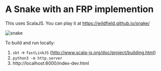 # A Snake with an FRP implemention

This uses ScalaJS. You can play it at https://wildfield.github.io/snake/

![snake](https://user-images.githubusercontent.com/4116417/152702236-31c3e6b1-02c9-419e-aaa9-a451fce4011b.png)

To build and run locally:

1. `sbt` -> `fastLinkJS` (http://www.scala-js.org/doc/project/building.html)
2. `python3 -m http.server`
3. http://localhost:8000/index-dev.html
